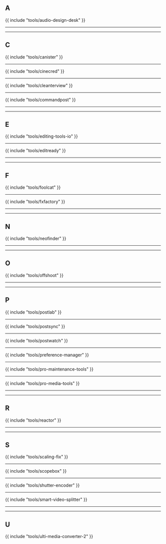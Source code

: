 ## A

{{ include "tools/audio-design-desk" }}

---


---

## C

{{ include "tools/canister" }}

---

{{ include "tools/cinecred" }}

---

{{ include "tools/cleanterview" }}

---

{{ include "tools/commandpost" }}

---


---

## E

{{ include "tools/editing-tools-io" }}

---

{{ include "tools/editready" }}

---


---

## F

{{ include "tools/foolcat" }}

---

{{ include "tools/fxfactory" }}

---


---

## N

{{ include "tools/neofinder" }}

---


---

## O

{{ include "tools/offshoot" }}

---


---

## P

{{ include "tools/postlab" }}

---

{{ include "tools/postsync" }}

---

{{ include "tools/postwatch" }}

---

{{ include "tools/preference-manager" }}

---

{{ include "tools/pro-maintenance-tools" }}

---

{{ include "tools/pro-media-tools" }}

---


---

## R

{{ include "tools/reactor" }}

---


---

## S

{{ include "tools/scaling-fix" }}

---

{{ include "tools/scopebox" }}

---

{{ include "tools/shutter-encoder" }}

---

{{ include "tools/smart-video-splitter" }}

---


---

## U

{{ include "tools/ulti-media-converter-2" }}

